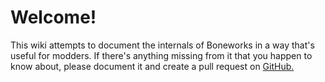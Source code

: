 # Welcome!

This wiki attempts to document the internals of Boneworks in a way that's useful for modders. If there's anything missing from it that you happen to know about, please document it and create a pull request on [GitHub.](https://github.com/someonesomewheredev/bw-internals)
